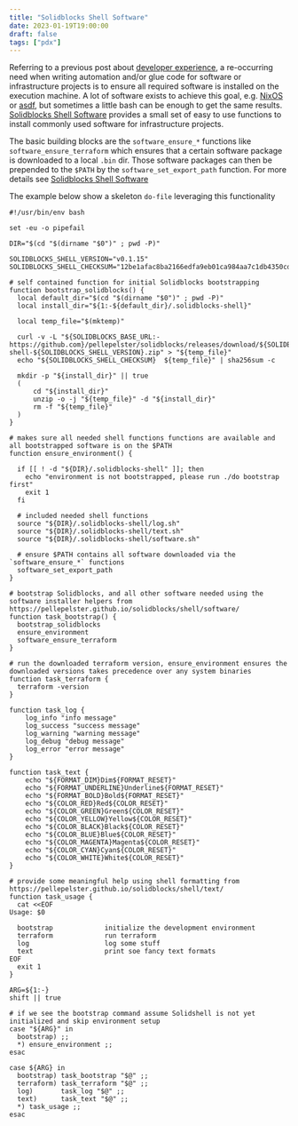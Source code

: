 ```yaml
---
title: "Solidblocks Shell Software"
date: 2023-01-19T19:00:00
draft: false
tags: ["pdx"]
---
```


Referring to a previous post about [developer experience](/posts/project-developer-experience-do-file/), a re-occurring need when writing automation and/or glue code for software or infrastructure projects is to ensure all required software is installed on the execution machine. 
A lot of software exists to achieve this goal, e.g. [NixOS](https://nixos.org/) or [asdf](https://asdf-vm.com/), but sometimes a little bash can be enough to get the same results. [Solidblocks Shell Software](https://pellepelster.github.io/solidblocks/shell/software/) provides a small set of easy to use functions to install commonly used software for infrastructure projects.

The basic building blocks are the `software_ensure_*` functions like `software_ensure_terraform` which ensures that a certain software package is downloaded to a local `.bin` dir. Those software packages can then be prepended to the `$PATH` by the `software_set_export_path` function. For more details see [Solidblocks Shell Software](https://pellepelster.github.io/solidblocks/shell/software/)

The example below show a skeleton `do-file` leveraging this functionality

```shell
#!/usr/bin/env bash

set -eu -o pipefail

DIR="$(cd "$(dirname "$0")" ; pwd -P)"

SOLIDBLOCKS_SHELL_VERSION="v0.1.15"
SOLIDBLOCKS_SHELL_CHECKSUM="12be1afac8ba2166edfa9eb01ca984aa7c1db4350cd8653a711394a22c3b599a"

# self contained function for initial Solidblocks bootstrapping
function bootstrap_solidblocks() {
  local default_dir="$(cd "$(dirname "$0")" ; pwd -P)"
  local install_dir="${1:-${default_dir}/.solidblocks-shell}"

  local temp_file="$(mktemp)"

  curl -v -L "${SOLIDBLOCKS_BASE_URL:-https://github.com}/pellepelster/solidblocks/releases/download/${SOLIDBLOCKS_SHELL_VERSION}/solidblocks-shell-${SOLIDBLOCKS_SHELL_VERSION}.zip" > "${temp_file}"
  echo "${SOLIDBLOCKS_SHELL_CHECKSUM}  ${temp_file}" | sha256sum -c

  mkdir -p "${install_dir}" || true
  (
      cd "${install_dir}"
      unzip -o -j "${temp_file}" -d "${install_dir}"
      rm -f "${temp_file}"
  )
}

# makes sure all needed shell functions functions are available and all bootstrapped software is on the $PATH
function ensure_environment() {

  if [[ ! -d "${DIR}/.solidblocks-shell" ]]; then
    echo "environment is not bootstrapped, please run ./do bootstrap first"
    exit 1
  fi

  # included needed shell functions
  source "${DIR}/.solidblocks-shell/log.sh"
  source "${DIR}/.solidblocks-shell/text.sh"
  source "${DIR}/.solidblocks-shell/software.sh"

  # ensure $PATH contains all software downloaded via the `software_ensure_*` functions
  software_set_export_path
}

# bootstrap Solidblocks, and all other software needed using the software installer helpers from https://pellepelster.github.io/solidblocks/shell/software/
function task_bootstrap() {
  bootstrap_solidblocks
  ensure_environment
  software_ensure_terraform
}

# run the downloaded terraform version, ensure_environment ensures the downloaded versions takes precedence over any system binaries
function task_terraform {
  terraform -version
}

function task_log {
    log_info "info message"
    log_success "success message"
    log_warning "warning message"
    log_debug "debug message"
    log_error "error message"
}

function task_text {
    echo "${FORMAT_DIM}Dim${FORMAT_RESET}"
    echo "${FORMAT_UNDERLINE}Underline${FORMAT_RESET}"
    echo "${FORMAT_BOLD}Bold${FORMAT_RESET}"
    echo "${COLOR_RED}Red${COLOR_RESET}"
    echo "${COLOR_GREEN}Green${COLOR_RESET}"
    echo "${COLOR_YELLOW}Yellow${COLOR_RESET}"
    echo "${COLOR_BLACK}Black${COLOR_RESET}"
    echo "${COLOR_BLUE}Blue${COLOR_RESET}"
    echo "${COLOR_MAGENTA}Magenta${COLOR_RESET}"
    echo "${COLOR_CYAN}Cyan${COLOR_RESET}"
    echo "${COLOR_WHITE}White${COLOR_RESET}"
}

# provide some meaningful help using shell formatting from https://pellepelster.github.io/solidblocks/shell/text/
function task_usage {
  cat <<EOF
Usage: $0

  bootstrap             initialize the development environment
  terraform             run terraform
  log                   log some stuff
  text                  print soe fancy text formats
EOF
  exit 1
}

ARG=${1:-}
shift || true

# if we see the bootstrap command assume Solidshell is not yet initialized and skip environment setup
case "${ARG}" in
  bootstrap) ;;
  *) ensure_environment ;;
esac

case ${ARG} in
  bootstrap) task_bootstrap "$@" ;;
  terraform) task_terraform "$@" ;;
  log)       task_log "$@" ;;
  text)      task_text "$@" ;;
  *) task_usage ;;
esac
```